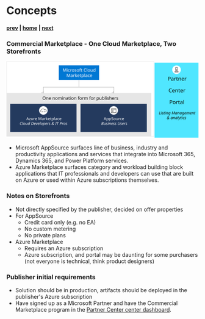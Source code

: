 # Concepts
#### [prev](./why.md) | [home](./welcome.md)  | [next](./saastransact.md)

### Commercial Marketplace - One Cloud Marketplace, Two Storefronts

![Storefront screenshot](/images/storefront.svg)

- Microsoft AppSource surfaces line of business, industry and productivity applications and services that integrate into Microsoft 365, Dynamics 365, and Power Platform services.
- Azure Marketplace surfaces category and workload building block applications that IT professionals and developers can use that are built on Azure or used within Azure subscriptions themselves.

### Notes on Storefronts
- Not directly specified by the publisher, decided on offer properties
- For AppSource
  - Credit card only (e.g. no EA)
  - No custom metering
  - No private plans
- Azure Marketplace
  - Requires an Azure subscription
  - Azure subscription, and portal may be daunting for some purchasers (not everyone is technical, think product designers)

### Publisher initial requirements
- Solution should be in production, artifacts should be deployed in the publisher's Azure subscription
- Have signed up as a Microsoft Partner and have the Commercial Marketplace program in the [Partner Center center dashboard](https://partner.microsoft.com/en-us/dashboard/commercial-marketplace/overview). 

